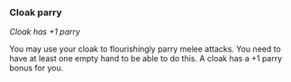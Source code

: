 
### Cloak parry

_Cloak has +1 parry_

You may use your cloak to flourishingly parry melee attacks. You need to have at least one empty hand to be able to do this. A cloak has a +1 parry bonus for you.
